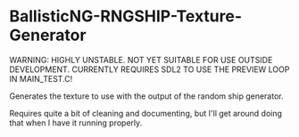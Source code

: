 # BallisticNG-RNGSHIP-Texture-Generator
WARNING: HIGHLY UNSTABLE. NOT YET SUITABLE FOR USE OUTSIDE DEVELOPMENT.
CURRENTLY REQUIRES SDL2 TO USE THE PREVIEW LOOP IN MAIN_TEST.C!

Generates the texture to use with the output of the random ship generator.

Requires quite a bit of cleaning and documenting, but I'll get around doing that when I have it running properly.
